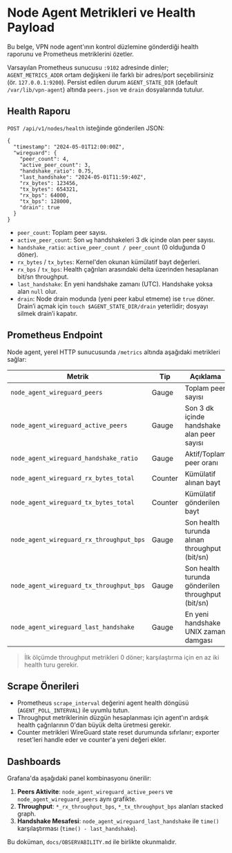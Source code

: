 # Node Agent Metrikleri ve Health Payload

Bu belge, VPN node agent'ının kontrol düzlemine gönderdiği health raporunu ve Prometheus metriklerini özetler.

Varsayılan Prometheus sunucusu `:9102` adresinde dinler; `AGENT_METRICS_ADDR` ortam değişkeni ile farklı bir adres/port seçebilirsiniz (ör. `127.0.0.1:9200`). Persist edilen durum `AGENT_STATE_DIR` (default `/var/lib/vpn-agent`) altında `peers.json` ve `drain` dosyalarında tutulur.

## Health Raporu

`POST /api/v1/nodes/health` isteğinde gönderilen JSON:

```jsonc
{
  "timestamp": "2024-05-01T12:00:00Z",
  "wireguard": {
    "peer_count": 4,
    "active_peer_count": 3,
    "handshake_ratio": 0.75,
    "last_handshake": "2024-05-01T11:59:40Z",
    "rx_bytes": 123456,
    "tx_bytes": 654321,
    "rx_bps": 64000,
    "tx_bps": 128000,
    "drain": true
  }
}
```

* `peer_count`: Toplam peer sayısı.
* `active_peer_count`: Son `wg` handshakeleri 3 dk içinde olan peer sayısı.
* `handshake_ratio`: `active_peer_count / peer_count` (0 olduğunda 0 döner).
* `rx_bytes` / `tx_bytes`: Kernel'den okunan kümülatif bayt değerleri.
* `rx_bps` / `tx_bps`: Health çağrıları arasındaki delta üzerinden hesaplanan bit/sn throughput.
* `last_handshake`: En yeni handshake zamanı (UTC). Handshake yoksa alan `null` olur.
* `drain`: Node drain modunda (yeni peer kabul etmeme) ise `true` döner. Drain’i açmak için `touch $AGENT_STATE_DIR/drain` yeterlidir; dosyayı silmek drain’i kapatır.

## Prometheus Endpoint

Node agent, yerel HTTP sunucusunda `/metrics` altında aşağıdaki metrikleri sağlar:

| Metrik | Tip | Açıklama |
| --- | --- | --- |
| `node_agent_wireguard_peers` | Gauge | Toplam peer sayısı |
| `node_agent_wireguard_active_peers` | Gauge | Son 3 dk içinde handshake alan peer sayısı |
| `node_agent_wireguard_handshake_ratio` | Gauge | Aktif/Toplam peer oranı |
| `node_agent_wireguard_rx_bytes_total` | Counter | Kümülatif alınan bayt |
| `node_agent_wireguard_tx_bytes_total` | Counter | Kümülatif gönderilen bayt |
| `node_agent_wireguard_rx_throughput_bps` | Gauge | Son health turunda alınan throughput (bit/sn) |
| `node_agent_wireguard_tx_throughput_bps` | Gauge | Son health turunda gönderilen throughput (bit/sn) |
| `node_agent_wireguard_last_handshake` | Gauge | En yeni handshake UNIX zaman damgası |

> İlk ölçümde throughput metrikleri 0 döner; karşılaştırma için en az iki health turu gerekir.

## Scrape Önerileri

* Prometheus `scrape_interval` değerini agent health döngüsü (`AGENT_POLL_INTERVAL`) ile uyumlu tutun.
* Throughput metriklerinin düzgün hesaplanması için agent'ın ardışık health çağrılarının 0'dan büyük delta üretmesi gerekir.
* Counter metrikleri WireGuard state reset durumunda sıfırlanır; exporter reset'leri handle eder ve counter'a yeni değeri ekler.

## Dashboards

Grafana'da aşağıdaki panel kombinasyonu önerilir:

1. **Peers Aktivite**: `node_agent_wireguard_active_peers` ve `node_agent_wireguard_peers` aynı grafikte.
2. **Throughput**: `*_rx_throughput_bps`, `*_tx_throughput_bps` alanları stacked graph.
3. **Handshake Mesafesi**: `node_agent_wireguard_last_handshake` ile `time()` karşılaştırması (`time() - last_handshake`).

Bu doküman, `docs/OBSERVABILITY.md` ile birlikte okunmalıdır.
